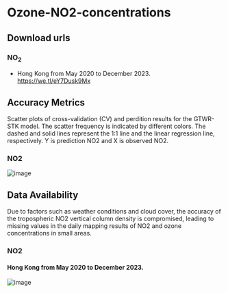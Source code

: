 ﻿# Ozone-NO2-concentrations
 ## Download urls
 ### NO<sub>2</sub>
 * Hong Kong from May 2020 to December 2023. https://we.tl/eY7Dusk9Mx
 ## Accuracy Metrics
 Scatter plots of cross-validation (CV) and perdition results for the GTWR-STK model. The scatter frequency is indicated by different colors. The dashed and solid lines represent the 1:1 line and the linear regression line, respectively. Y is prediction NO2 and X is observed NO2.
 ### NO2
![image](https://github.com/user-attachments/assets/1d9c5820-de38-44b7-b0c0-233938d3e7cd)

 ## Data Availability
   Due to factors such as weather conditions and cloud cover, the accuracy of the tropospheric NO2 vertical column density is compromised, leading to missing values in the daily mapping results of NO2 and ozone concentrations in small areas.
 ### NO2
 #### Hong Kong from May 2020 to December 2023.
 ![image](https://github.com/user-attachments/assets/39e89e40-3d70-4476-9b06-10bcd3532c6e)

